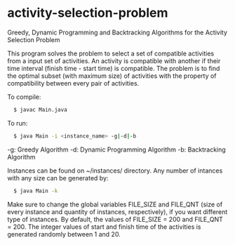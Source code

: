 # activity-selection-problem
Greedy, Dynamic Programming and Backtracking Algorithms for the Activity Selection Problem

This program solves the problem to select a set of compatible activities from a input set of activities. An activity is compatible with another if their time interval (finish time - start time) is compatible. The problem is to find the optimal subset (with maximum size) of activities with the property of compatibility between every pair of activities.

To compile: 
```bash
  $ javac Main.java
```

To run:
```bash
  $ java Main -i <instance_name> -g|-d|-b
```

-g: Greedy Algorithm
-d: Dynamic Programming Algorithm
-b: Backtracking Algorithm

Instances can be found on ~/instances/ directory. Any number of intances with any size can be generated by:

```bash
  $ java Main -k
```

Make sure to change the global variables FILE_SIZE and FILE_QNT (size of every instance and quantity of instances, respectively), if you want different type of instances. By default, the values of FILE_SIZE = 200 and FILE_QNT = 200. The integer values of start and finish time of the activities is generated randomly between 1 and 20.
